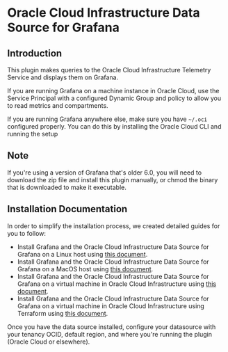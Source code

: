 # Oracle Cloud Infrastructure Data Source for Grafana

## Introduction

This plugin makes queries to the Oracle Cloud Infrastructure Telemetry Service and displays them on Grafana.

If you are running Grafana on a machine instance in Oracle Cloud, use the Service Principal with a configured Dynamic Group and policy to allow you to read metrics and compartments.

If you are running Grafana anywhere else, make sure you have `~/.oci` configured properly. You can do this by installing the Oracle Cloud CLI and running the setup 

## Note

If you're using a version of Grafana that's older 6.0, you will need to download the zip file and install this plugin manually, or chmod the binary that is downloaded to make it executable.

## Installation Documentation

In order to simplify the installation process, we created detailed guides for you to follow:

* Install Grafana and the Oracle Cloud Infrastructure Data Source for Grafana on a Linux host using [this document](https://github.com/oracle/oci-grafana-plugin/blob/master/docs/Local%20Installation%20Linux%20-%20Oracle%20Cloud%20Infrastructure%20Data%20Source%20for%20Grafana.md).
* Install Grafana and the Oracle Cloud Infrastructure Data Source for Grafana on a MacOS host using [this document](https://github.com/oracle/oci-grafana-plugin/blob/master/docs/Local%20Installation%20MacOS%20-%20Oracle%20Cloud%20Infrastructure%20Data%20Source%20for%20Grafana.md).
* Install Grafana and the Oracle Cloud Infrastructure Data Source for Grafana on a virtual machine in Oracle Cloud Infrastructure using [this document](https://github.com/oracle/oci-grafana-plugin/blob/master/docs/OCI%20Virtual%20Machine%20Installation%20-%20Oracle%20Cloud%20Infrastructure%20Data%20Source%20for%20Grafana.md).
* Install Grafana and the Oracle Cloud Infrastructure Data Source for Grafana on a virtual machine in Oracle Cloud Infrastructure using Terraform using [this document](https://github.com/oracle/oci-grafana-plugin/blob/master/docs/Terraform-Based%20Installation%20-%20Oracle%20Cloud%20Infrastructure%20Data%20Source%20for%20Grafana.md).

Once you have the data source installed, configure your datasource with your tenancy OCID, default region, and where you're running the plugin (Oracle Cloud or elsewhere).

